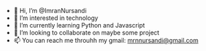 - 👋 Hi, I’m @ImranNursandi
- 👀 I’m interested in technology
- 🌱 I’m currently learning Python and Javascript
- 💞️ I’m looking to collaborate on maybe some project
- 📫 You can reach me throuhh my gmail: mrnnursandi@gmail.com

<!---
ImranNursandi/ImranNursandi is a ✨ special ✨ repository because its `README.md` (this file) appears on your GitHub profile.
You can click the Preview link to take a look at your changes.
--->
